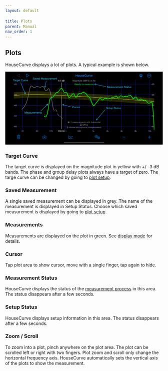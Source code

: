 ```yaml
---
layout: default

title: Plots
parent: Manual
nav_order: 1
---
```


## Plots
HouseCurve displays a lot of plots.  A typical example is shown below.

![housecurve plot](/assets/img/plot_area.png "HouseCurve Measure plot")

### Target Curve
The target curve is displayed on the magnitude plot in yellow with +/- 3 dB bands. The phase and group delay plots always have a target of zero.  The targe curve can be changed by going to [plot setup](plot_setup.md#target-curve).

### Saved Measurement
A single saved measurement can be displayed in grey.  The name of the measurement is displayed in Setup Status.  Choose which saved measurement is displayed by going to [plot setup](plot_setup.md#saved-measurement).

### Measurements
Measurements are displayed on the plot in green.  See [display mode](plot_setup.md#display-mode) for details.

### Cursor
Tap plot area to show cursor, move with a single finger, tap again to hide.

### Measurement Status
HouseCurve displays the status of the [measurement process](../usage/measurement_process.md) in this area.  The status disappears after a few seconds.

### Setup Status
HouseCurve displays setup information in this area.  The status disappears after a few seconds.

### Zoom / Scroll
To zoom into a plot, pinch anywhere on the plot area.  The plot can be scrolled left or right with two fingers.  Plot zoom and scroll only change the horizontal frequency axis.  HouseCurve automatically sets the vertical axis of the plots to show the measurement.


